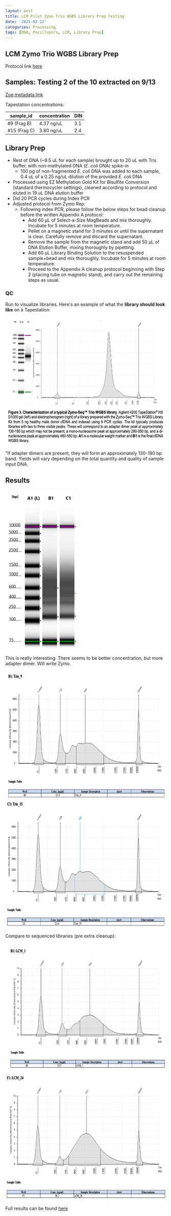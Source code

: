 ```yaml
---
layout: post
title: LCM Pilot Zymo Trio WGBS Library Prep Testing
date: '2025-02-22'
categories: Processing
tags: [DNA, Pocillopora, LCM, Library Prep]
---
```


## LCM Zymo Trio WGBS Library Prep

Protocol link [here](https://zdellaert.github.io/ZD_Putnam_Lab_Notebook/LCM-Zymo-Trio-WGBS-Library-Prep/)

## Samples: Testing 2 of the 10 extracted on 9/13

[Zoe metadata link](https://docs.google.com/spreadsheets/d/1b1TPzleqo81ZLjrh_UIpXEftsjxhxqaMHd7ldFU9oLU/edit?gid=722422936#gid=722422936)

Tapestation concentrations:

| sample_id      | concentration | DIN | 
|----------------|------------|------------|
| #9 (Frag B)    |  4.37 ng/uL  | 3.1 | 
| #15 (Frag C)   |  3.80 ng/uL  | 2.4 | 

## Library Prep

- Rest of DNA (~9.5 uL for each sample) brought up to 20 uL with Tris buffer, with non-methylated DNA (*E. coli* DNA) spike-in
  - 100 pg of non-fragmented *E. coli* DNA was added to each sample, 0.4 uL of a 0.25 ng/uL dilution of the provided *E. coli* DNA
- Processed using EZ Methylation Gold Kit for Bisulfite Conversion (standard thermocycler settings), cleaned according to protocol and eluted in 19 uL DNA elution buffer
- Did 20 PCR cycles during Index PCR
- Adjusted protocol from Zymo Rep:
  - Following index PCR, please follow the below steps for bead cleanup before the written Appendix A protocol:
    - Add 60 µL of Select-a-Size MagBeads and mix thoroughly. Incubate for 5 minutes at room temperature.
    - Pellet on a magnetic stand for 3 minutes or until the supernatant is clear. Carefully remove and discard the supernatant.
    - Remove the sample from the magnetic stand and add 50 µL of DNA Elution Buffer, mixing thoroughly by pipetting. 
    - Add 60 µL Library Binding Solution to the resuspended sample+bead and mix thoroughly. Incubate for 5 minutes at room temperature.
    - Proceed to the Appendix A cleanup protocol beginning with Step 2 (placing tube on magnetic stand), and carry out the remaining steps as usual.

### QC

Run to visualize libraries. Here's an example of what the **library should look like** on a Tapestation: 

<img src="https://github.com/zdellaert/ZD_Putnam_Lab_Notebook/blob/master/protocols/zymo_trio/manual_trio_wgbs_QC.png?raw=true" height="400">

"If adapter dimers are present, they will form an approximately 130-180 bp band. Yields will vary depending on the total quantity and quality of sample input DNA.

## Results

<img src="https://github.com/zdellaert/ZD_Putnam_Lab_Notebook/blob/master/images/tapestation/LCM_Pilot_WGBS/2025-02-24-LCM-WGBS-Trio-libraries.png?raw=true" height="500">

This is really interesting. There seems to be better concentration, but more adapter dimer. Will write Zymo.

<img src="https://github.com/zdellaert/ZD_Putnam_Lab_Notebook/blob/master/images/tapestation/LCM_Pilot_WGBS/2025-02-24-LCM-WGBS-Trio-library-9.png?raw=true" height="400">
<img src="https://github.com/zdellaert/ZD_Putnam_Lab_Notebook/blob/master/images/tapestation/LCM_Pilot_WGBS/2025-02-24-LCM-WGBS-Trio-library-15.png?raw=true" height="400">

Compare to sequenced libraries (pre extra cleanup):

<img src="https://github.com/zdellaert/ZD_Putnam_Lab_Notebook/blob/master/images/tapestation/LCM_Pilot_WGBS/2024-12-15-LCM-WGBS-Trio-library-1.png?raw=true" height="400">
<img src="https://github.com/zdellaert/ZD_Putnam_Lab_Notebook/blob/master/images/tapestation/LCM_Pilot_WGBS/2024-12-15-LCM-WGBS-Trio-library-24.png?raw=true" height="400">


Full results can be found [here](https://github.com/zdellaert/ZD_Putnam_Lab_Notebook/blob/master/images/tapestation/2025-02-22-Trio-LB-test.pdf)

